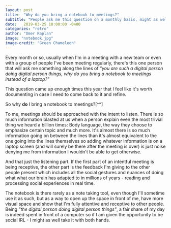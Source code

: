```yaml
---
layout: post
title:  "Why do you bring a notebook to meetings?"
subtitle: "People ask me this question on a monthly basis, might as well blurb about it"
date:   2019-03-25 10:00:00 -0400
categories: "retro"
author: "Omer Kaplan"
image: "notebook.jpg"
image-credit: "Green Chameleon"
---
```


Every month or so, usually when I'm in a meeting with a new team or even with a group of people I've been meeting regularly, there's this one person that will ask me something along the lines of *"you are such a digital person doing digital person things, why do you bring a notebook to meetings instead of a laptop?"*

This question came up enough times this year that I feel like it's worth documenting in case I need to come back to it and refine.

So why **do** I bring a notebook to meetings?[^\*]

To me, meetings should be approached with the intent to listen. There is so much information blasted at us when a person explain even the most trivial thing we heard a billion times: Body language, the way they choose to emphasize certain topic and much more. It's almost there is so much information going on between the lines than it's almost equivalent to the one going into the lines themselves so adding whatever information is on a laptop screen (and will surely be there after the meeting is over) is just noise denying me from information I wouldn't be able to get otherwise.

And that just the listening part. If the first part of an intentful meeting is being receptive, the other part is the feedback I'm giving to the other people present which includes all the social gestures and nuances of doing what what our brain has adapted to in millions of years - reading and processing social experiences in real time.

The notebook is there rarely as a note taking tool, even though I'll sometime use it as such, but as a way to open up the space in front of me, have more visual space and show that I'm fully attentive and receptive to other people. Being *"the digital person doing digital person things"*, a fair share of my day is indeed spent in front of a computer so if I am given the opportunity to be social IRL - I might as well take it with both hands.

[^*]: Obviously if I need to present \ demo \ prototype a thing I'll definitely bring a laptop to a meeting.
